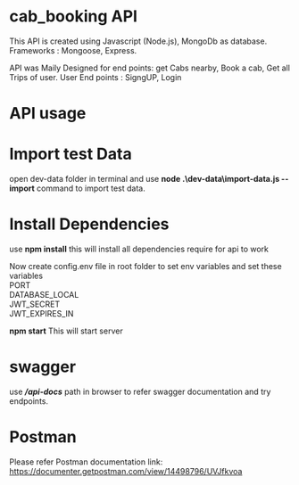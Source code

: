  		
# cab_booking API

This API is created using Javascript (Node.js), MongoDb as database. Frameworks : Mongoose, Express.

API was Maily Designed  for end points: get Cabs nearby, Book a cab, Get all Trips of user.
User End points : SigngUP, Login

# API usage

# Import test Data
open dev-data folder in terminal and use **node .\dev-data\import-data.js --import**  command to import test data.


# Install Dependencies
use **npm install**  this will install all dependencies require for api to work

Now create config.env file in root folder to set env variables and set these variables <br />
PORT  <br />
DATABASE_LOCAL <br />
JWT_SECRET  <br />
JWT_EXPIRES_IN  <br />

**npm start**
This will start server 

# swagger
use ***/api-docs***  path in browser to refer swagger documentation and try endpoints.

# Postman
Please refer Postman documentation link:  https://documenter.getpostman.com/view/14498796/UVJfkvoa

